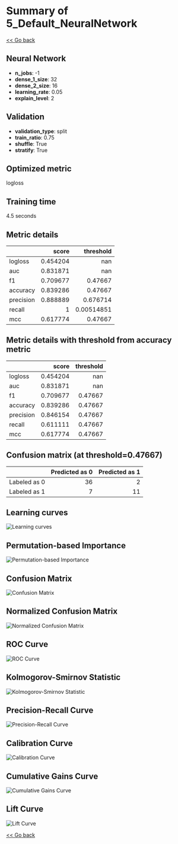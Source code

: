 # Summary of 5_Default_NeuralNetwork

[<< Go back](../README.md)


## Neural Network
- **n_jobs**: -1
- **dense_1_size**: 32
- **dense_2_size**: 16
- **learning_rate**: 0.05
- **explain_level**: 2

## Validation
 - **validation_type**: split
 - **train_ratio**: 0.75
 - **shuffle**: True
 - **stratify**: True

## Optimized metric
logloss

## Training time

4.5 seconds

## Metric details
|           |    score |    threshold |
|:----------|---------:|-------------:|
| logloss   | 0.454204 | nan          |
| auc       | 0.831871 | nan          |
| f1        | 0.709677 |   0.47667    |
| accuracy  | 0.839286 |   0.47667    |
| precision | 0.888889 |   0.676714   |
| recall    | 1        |   0.00514851 |
| mcc       | 0.617774 |   0.47667    |


## Metric details with threshold from accuracy metric
|           |    score |   threshold |
|:----------|---------:|------------:|
| logloss   | 0.454204 |   nan       |
| auc       | 0.831871 |   nan       |
| f1        | 0.709677 |     0.47667 |
| accuracy  | 0.839286 |     0.47667 |
| precision | 0.846154 |     0.47667 |
| recall    | 0.611111 |     0.47667 |
| mcc       | 0.617774 |     0.47667 |


## Confusion matrix (at threshold=0.47667)
|              |   Predicted as 0 |   Predicted as 1 |
|:-------------|-----------------:|-----------------:|
| Labeled as 0 |               36 |                2 |
| Labeled as 1 |                7 |               11 |

## Learning curves
![Learning curves](learning_curves.png)

## Permutation-based Importance
![Permutation-based Importance](permutation_importance.png)
## Confusion Matrix

![Confusion Matrix](confusion_matrix.png)


## Normalized Confusion Matrix

![Normalized Confusion Matrix](confusion_matrix_normalized.png)


## ROC Curve

![ROC Curve](roc_curve.png)


## Kolmogorov-Smirnov Statistic

![Kolmogorov-Smirnov Statistic](ks_statistic.png)


## Precision-Recall Curve

![Precision-Recall Curve](precision_recall_curve.png)


## Calibration Curve

![Calibration Curve](calibration_curve_curve.png)


## Cumulative Gains Curve

![Cumulative Gains Curve](cumulative_gains_curve.png)


## Lift Curve

![Lift Curve](lift_curve.png)



[<< Go back](../README.md)
